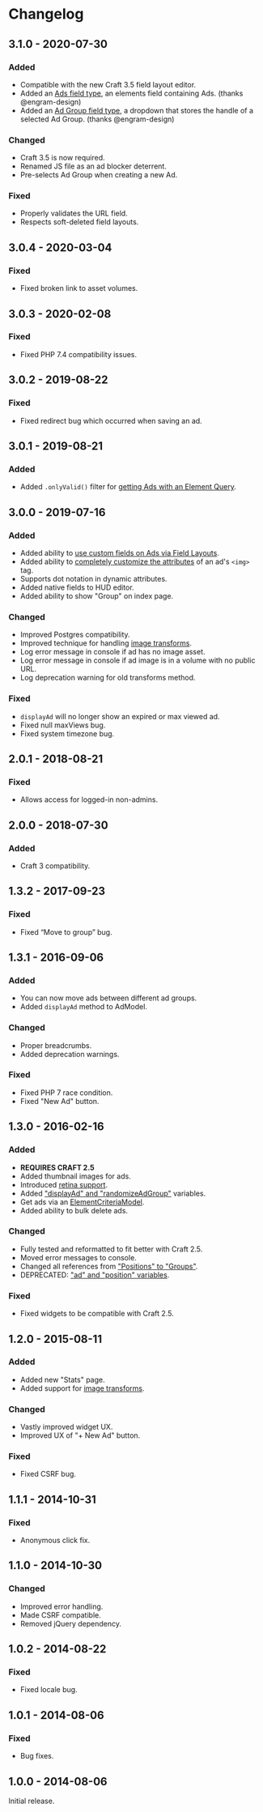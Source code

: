 # Changelog

## 3.1.0 - 2020-07-30

### Added
- Compatible with the new Craft 3.5 field layout editor.
- Added an [Ads field type](https://www.doublesecretagency.com/plugins/ad-wizard/docs/field-types), an elements field containing Ads. (thanks @engram-design)
- Added an [Ad Group field type](https://www.doublesecretagency.com/plugins/ad-wizard/docs/field-types), a dropdown that stores the handle of a selected Ad Group. (thanks @engram-design)

### Changed
- Craft 3.5 is now required.
- Renamed JS file as an ad blocker deterrent.
- Pre-selects Ad Group when creating a new Ad.

### Fixed
- Properly validates the URL field.
- Respects soft-deleted field layouts.

## 3.0.4 - 2020-03-04

### Fixed
- Fixed broken link to asset volumes.

## 3.0.3 - 2020-02-08

### Fixed
- Fixed PHP 7.4 compatibility issues.

## 3.0.2 - 2019-08-22

### Fixed
- Fixed redirect bug which occurred when saving an ad.

## 3.0.1 - 2019-08-21

### Added
- Added `.onlyValid()` filter for [getting Ads with an Element Query](https://www.doublesecretagency.com/plugins/ad-wizard/docs/get-ads-with-an-element-query).

## 3.0.0 - 2019-07-16

### Added
- Added ability to [use custom fields on Ads via Field Layouts](https://www.doublesecretagency.com/plugins/ad-wizard/docs/custom-fields).
- Added ability to [completely customize the attributes](https://www.doublesecretagency.com/plugins/ad-wizard/docs/the-options-parameter) of an ad's `<img>` tag.
- Supports dot notation in dynamic attributes.
- Added native fields to HUD editor.
- Added ability to show "Group" on index page.

### Changed
- Improved Postgres compatibility.
- Improved technique for handling [image transforms](https://www.doublesecretagency.com/plugins/ad-wizard/docs/image-transforms).
- Log error message in console if ad has no image asset.
- Log error message in console if ad image is in a volume with no public URL.
- Log deprecation warning for old transforms method.

### Fixed
- `displayAd` will no longer show an expired or max viewed ad.
- Fixed null maxViews bug.
- Fixed system timezone bug.

## 2.0.1 - 2018-08-21

### Fixed
- Allows access for logged-in non-admins.

## 2.0.0 - 2018-07-30

### Added
- Craft 3 compatibility.

## 1.3.2 - 2017-09-23

### Fixed
- Fixed “Move to group” bug.

## 1.3.1 - 2016-09-06

### Added
- You can now move ads between different ad groups.
- Added `displayAd` method to AdModel.

### Changed
- Proper breadcrumbs.
- Added deprecation warnings.

### Fixed
- Fixed PHP 7 race condition.
- Fixed "New Ad" button.

## 1.3.0 - 2016-02-16

### Added
- **REQUIRES CRAFT 2.5**
- Added thumbnail images for ads.
- Introduced [retina support](https://www.doublesecretagency.com/plugins/ad-wizard/docs/image-transforms#retina-support).
- Added ["displayAd" and "randomizeAdGroup"](https://www.doublesecretagency.com/plugins/ad-wizard/docs/embedding-your-ads) variables.
- Get ads via an [ElementCriteriaModel](https://www.doublesecretagency.com/plugins/ad-wizard/docs/get-ads-with-an-element-query).
- Added ability to bulk delete ads.

### Changed
- Fully tested and reformatted to fit better with Craft 2.5.
- Moved error messages to console.
- Changed all references from ["Positions" to "Groups"](https://www.doublesecretagency.com/plugins/ad-wizard/docs/positions-has-changed-to-groups).
- DEPRECATED: ["ad" and "position" variables](https://www.doublesecretagency.com/plugins/ad-wizard/docs/embedding-your-ads).

### Fixed
- Fixed widgets to be compatible with Craft 2.5.

## 1.2.0 - 2015-08-11

### Added
- Added new "Stats" page.
- Added support for [image transforms](https://www.doublesecretagency.com/plugins/ad-wizard/docs/image-transforms).

### Changed
- Vastly improved widget UX.
- Improved UX of "+ New Ad" button.

### Fixed
- Fixed CSRF bug.

## 1.1.1 - 2014-10-31

### Fixed
- Anonymous click fix.

## 1.1.0 - 2014-10-30

### Changed
- Improved error handling.
- Made CSRF compatible.
- Removed jQuery dependency.

## 1.0.2 - 2014-08-22

### Fixed
- Fixed locale bug.

## 1.0.1 - 2014-08-06

### Fixed
- Bug fixes.

## 1.0.0 - 2014-08-06

Initial release.

